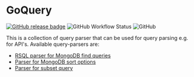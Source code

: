 # GoQuery
[![GitHub release badge](https://badgen.net/github/release/StevenCyb/goquery/latest?label=Latest&logo=GitHub)](https://github.com/StevenCyb/goquery/releases/latest)
![GitHub Workflow Status](https://img.shields.io/github/workflow/status/StevenCyb/goquery/ci-test?label=Tests&logo=GitHub)
![GitHub](https://img.shields.io/github/license/StevenCyb/goquery)

This is a collection of query parser that can be used for query parsing e.g. for API's.
Available query-parsers are:
- [RSQL parser for MongoDB find queries](parser/mongo/rsql/README.md)
- [Parser for MongoDB sort options](parser/mongo/sort/README.md)
- [Parser for subset query](parser/object/subset/README.md)
